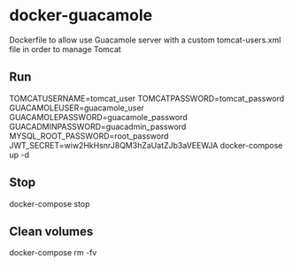 # docker-guacamole

Dockerfile to allow use Guacamole server with a custom tomcat-users.xml file in order to manage Tomcat

## Run
TOMCATUSERNAME=tomcat_user TOMCATPASSWORD=tomcat_password GUACAMOLEUSER=guacamole_user GUACAMOLEPASSWORD=guacamole_password GUACADMINPASSWORD=guacadmin_password MYSQL_ROOT_PASSWORD=root_password JWT_SECRET=wiw2HkHsnrJ8QM3hZaUatZJb3aVEEWJA docker-compose up -d
## Stop
docker-compose stop
## Clean volumes
docker-compose rm -fv

